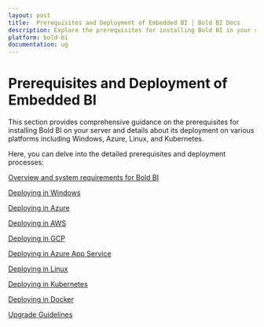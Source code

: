 ```yaml
---
layout: post
title:  Prerequisites and Deployment of Embedded BI | Bold BI Docs
description: Explore the prerequisites for installing Bold BI in your server and about its deployment in Windows Server, Azure, Linux, and Kubernetes.
platform: bold-bi
documentation: ug
---
```


# Prerequisites and Deployment of Embedded BI

This section provides comprehensive guidance on the prerequisites for installing Bold BI on your server and details about its deployment on various platforms including Windows, Azure, Linux, and Kubernetes. 

Here, you can delve into the detailed prerequisites and deployment processes:

[Overview and system requirements for Bold BI](/deploying-bold-bi/overview/)

[Deploying in Windows](/deploying-bold-bi/deploying-on-windows/)

[Deploying in Azure](/deploying-bold-bi/deploying-on-azure/)
 
[Deploying in AWS](/deploying-bold-bi/deploying-on-aws/)

[Deploying in GCP](/deploying-bold-bi/deploying-on-gcp/)

[Deploying in Azure App Service](/deploying-bold-bi/deploying-on-azure-app-service/)

[Deploying in Linux](/deploying-bold-bi/deploying-on-linux/)

[Deploying in Kubernetes](/deploying-bold-bi/deploying-on-kubernetes/)

[Deploying in Docker](/deploying-bold-bi/deploying-on-docker/)

[Upgrade Guidelines](/deploying-bold-bi/upgrade-guidelines/)